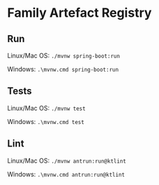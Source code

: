 # Family Artefact Registry

## Run

Linux/Mac OS: `./mvnw spring-boot:run`

Windows: `.\mvnw.cmd spring-boot:run`

## Tests

Linux/Mac OS: `./mvnw test`

Windows: `.\mvnw.cmd test`

## Lint

Linux/Mac OS: `./mvnw antrun:run@ktlint`

Windows: `.\mvnw.cmd antrun:run@ktlint`